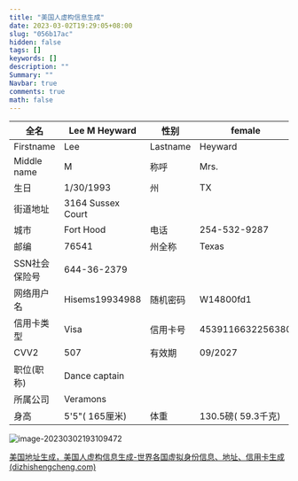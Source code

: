 ```yaml
---
title: "美国人虚构信息生成"
date: 2023-03-02T19:29:05+08:00
slug: "056b17ac"
hidden: false
tags: []
keywords: []
description: ""
Summary: ""
Navbar: true
comments: true
math: false
---
```




<!--more-->

| 全名          | Lee M Heyward      | 性别     | female              |
| ------------- | ------------------ | -------- | ------------------- |
| Firstname     | Lee                | Lastname | Heyward             |
| Middle name   | M                  | 称呼     | Mrs.                |
| 生日          | 1/30/1993          | 州       | TX                  |
| 街道地址      | 3164  Sussex Court |          |                     |
| 城市          | Fort  Hood         | 电话     | 254-532-9287        |
| 邮编          | 76541              | 州全称   | Texas               |
| SSN社会保险号 | 644-36-2379        |          |                     |
| 网络用户名    | Hisems19934988     | 随机密码 | W14800fd1           |
| 信用卡类型    | Visa               | 信用卡号 | 4539116632256380    |
| CVV2          | 507                | 有效期   | 09/2027             |
| 职位(职称)    | Dance  captain     |          |                     |
| 所属公司      | Veramons           |          |                     |
| 身高          | 5'5"(  165厘米)    | 体重     | 130.5磅(  59.3千克) |



![image-20230302193109472](https://file.picacg.mom/img/202303021931527.png)

[美国地址生成，美国人虚构信息生成-世界各国虚拟身份信息、地址、信用卡生成 (dizhishengcheng.com)](https://www.dizhishengcheng.com/)
